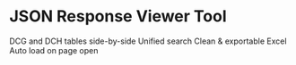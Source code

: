 # JSON Response Viewer Tool
DCG and DCH tables side-by-side
Unified search
Clean & exportable Excel
Auto load on page open
